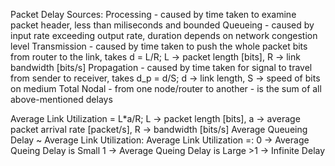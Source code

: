 Packet Delay Sources:
  Processing - caused by time taken to examine packet header, less than miliseconds and bounded
  Queueing - caused by input rate exceeding output rate, duration depends on network congestion level
  Transmission - caused by time taken to push the whole packet bits from router to the link, takes d = L/R; L -> packet length [bits], R -> link bandwidth [bits/s]
  Propagation - caused by time taken for signal to travel from sender to receiver, takes d_p = d/S; d -> link length, S -> speed of bits on medium
  Total Nodal - from one node/router to another - is the sum of all above-mentioned delays

  Average Link Utilization = L*a/R; L -> packet length [bits], a -> average packet arrival rate [packet/s], R -> bandwidth [bits/s]
  Average Queueing Delay ~ Average Link Utilization:
    Average Link Utilization =:
      0 -> Average Queing Delay is Small
      1 -> Average Queing Delay is Large
      >1 -> Infinite Delay

  
